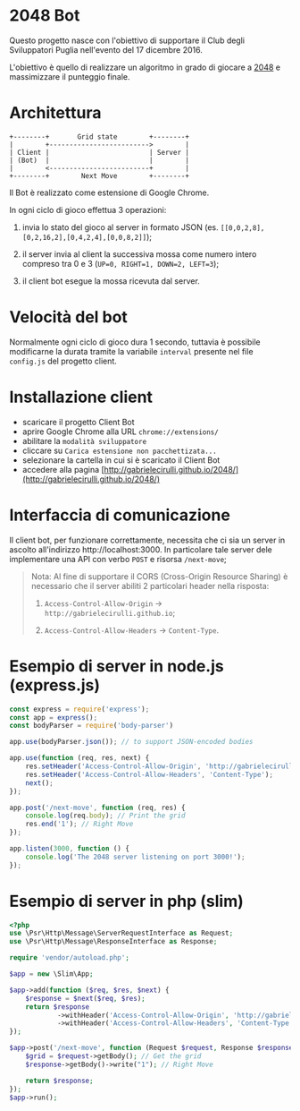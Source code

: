 # 2048 Bot
Questo progetto nasce con l'obiettivo di supportare il Club degli Sviluppatori Puglia
nell'evento del 17 dicembre 2016.

L'obiettivo è quello di realizzare un algoritmo in grado di giocare a [2048](http://gabrielecirulli.github.io/2048/)
e massimizzare il punteggio finale.

# Architettura

```
+--------+       Grid state        +--------+
|        +------------------------->        |
| Client |                         | Server |
| (Bot)  |                         |        |
|        <-------------------------+        |
+--------+        Next Move        +--------+
```

Il Bot è realizzato come estensione di Google Chrome.

In ogni ciclo di gioco effettua 3 operazioni:

1. invia lo stato del gioco al server in formato JSON
(es. `[[0,0,2,8],[0,2,16,2],[0,4,2,4],[0,0,8,2]]`);

2. il server invia al client la successiva mossa come numero intero compreso tra 0 e 3
(`UP=0, RIGHT=1, DOWN=2, LEFT=3`);

3. il client bot esegue la mossa ricevuta dal server. 

# Velocità del bot
Normalmente ogni ciclo di gioco dura 1 secondo, tuttavia è possibile modificarne la durata tramite
la variabile `interval` presente nel file `config.js` del progetto client.

# Installazione client
* scaricare il progetto Client Bot
* aprire Google Chrome alla URL `chrome://extensions/`
* abilitare la `modalità sviluppatore`
* cliccare su `Carica estensione non pacchettizata...`
* selezionare la cartella in cui si è scaricato il Client Bot
* accedere alla pagina [http://gabrielecirulli.github.io/2048/](http://gabrielecirulli.github.io/2048/) 

# Interfaccia di comunicazione
Il client bot, per funzionare correttamente, necessita che ci sia un server in ascolto all'indirizzo http://localhost:3000.
In particolare tale server dele implementare una API con verbo `POST` e risorsa `/next-move`;

> Nota: 
Al fine di supportare il CORS (Cross-Origin Resource Sharing) è necessario che il server abiliti 2 particolari header nella risposta:
> 1. `Access-Control-Allow-Origin` -> `http://gabrielecirulli.github.io`;
>
> 2. `Access-Control-Allow-Headers` -> `Content-Type`.

# Esempio di server in node.js (express.js)
```js
const express = require('express');
const app = express();
const bodyParser = require('body-parser')

app.use(bodyParser.json()); // to support JSON-encoded bodies

app.use(function (req, res, next) {
    res.setHeader('Access-Control-Allow-Origin', 'http://gabrielecirulli.github.io');
    res.setHeader('Access-Control-Allow-Headers', 'Content-Type');
    next();
});

app.post('/next-move', function (req, res) {
    console.log(req.body); // Print the grid 
    res.end('1'); // Right Move
});

app.listen(3000, function () {
    console.log('The 2048 server listening on port 3000!');
});
```

# Esempio di server in php (slim)
```php
<?php
use \Psr\Http\Message\ServerRequestInterface as Request;
use \Psr\Http\Message\ResponseInterface as Response;

require 'vendor/autoload.php';

$app = new \Slim\App;

$app->add(function ($req, $res, $next) {
    $response = $next($req, $res);
    return $response
            ->withHeader('Access-Control-Allow-Origin', 'http://gabrielecirulli.github.io')
            ->withHeader('Access-Control-Allow-Headers', 'Content-Type');
});

$app->post('/next-move', function (Request $request, Response $response) {
    $grid = $request->getBody(); // Get the grid
    $response->getBody()->write("1"); // Right Move

    return $response;
});
$app->run();
``` 
